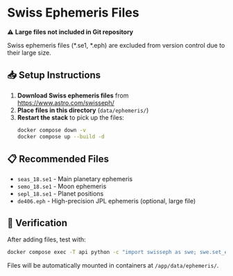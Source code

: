 
# Swiss Ephemeris Files

⚠️ **Large files not included in Git repository**

Swiss ephemeris files (*.se1, *.eph) are excluded from version control due to their large size.

## 📥 Setup Instructions

1. **Download Swiss ephemeris files** from https://www.astro.com/swisseph/
2. **Place files in this directory** (`data/ephemeris/`)
3. **Restart the stack** to pick up the files:
   ```bash
   docker compose down -v
   docker compose up --build -d
   ```

## 📋 Recommended Files

- `seas_18.se1` - Main planetary ephemeris
- `semo_18.se1` - Moon ephemeris  
- `sepl_18.se1` - Planet positions
- `de406.eph` - High-precision JPL ephemeris (optional, large file)

## 🔧 Verification

After adding files, test with:
```bash
docker compose exec -T api python -c "import swisseph as swe; swe.set_ephe_path('/app/data/ephemeris'); print('Swiss Ephemeris path set:', swe.get_ephe_path())"
```

Files will be automatically mounted in containers at `/app/data/ephemeris/`.
